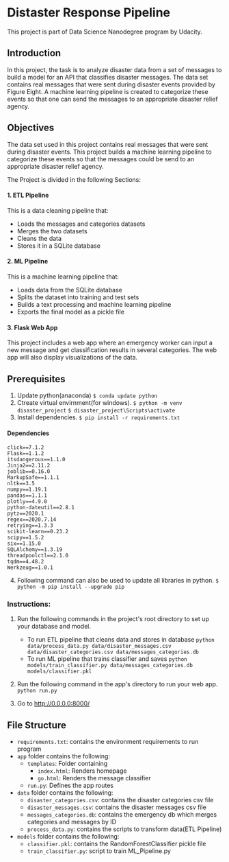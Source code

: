 # Distaster Response Pipeline
This project is part of Data Science Nanodegree program by Udacity.

## Introduction
In this project, the task is to analyze disaster data from a set of messages to build a model for an API that classifies disaster messages. The data set contains real messages that were sent during disaster events provided by Figure Eight. A machine learning pipeline is created to categorize these events so that one can send the messages to an appropriate disaster relief agency.

## Objectives
The data set used in this project contains real messages that were sent during disaster events. This project builds a machine learning pipeline to categorize these events so that the messages could be send to an appropriate disaster relief agency.

The Project is divided in the following Sections:

#### 1. ETL Pipeline
This is a data cleaning pipeline that:
- Loads the messages and categories datasets
- Merges the two datasets
- Cleans the data
- Stores it in a SQLite database

#### 2. ML Pipeline
This is a machine learning pipeline that:

- Loads data from the SQLite database
- Splits the dataset into training and test sets
- Builds a text processing and machine learning pipeline
- Exports the final model as a pickle file

#### 3. Flask Web App
This project includes a web app where an emergency worker can input a new message and get classification results in several categories. 
The web app will also display visualizations of the data.


## Prerequisites
1. Update python(anaconda) `$ conda update python`
2. Ctreate virtual envirnment(for windows).
`$ python -m venv disaster_project`
`$ disaster_project\Scripts\activate`
3. Install dependencies.
`$ pip install -r requirements.txt`

#### Dependencies

	click==7.1.2
	Flask==1.1.2
	itsdangerous==1.1.0
	Jinja2==2.11.2
	joblib==0.16.0
	MarkupSafe==1.1.1
	nltk==3.5
	numpy==1.19.1
	pandas==1.1.1
	plotly==4.9.0
	python-dateutil==2.8.1
	pytz==2020.1
	regex==2020.7.14
	retrying==1.3.3
	scikit-learn==0.23.2
	scipy==1.5.2
	six==1.15.0
	SQLAlchemy==1.3.19
	threadpoolctl==2.1.0
	tqdm==4.48.2
	Werkzeug==1.0.1

4. Following command can also be used to update all libraries in python.
`$ python -m pip install --upgrade pip`

### Instructions:
1. Run the following commands in the project's root directory to set up your database and model.

    - To run ETL pipeline that cleans data and stores in database
        `python data/process_data.py data/disaster_messages.csv data/disaster_categories.csv data/messages_categories.db`
    - To run ML pipeline that trains classifier and saves
        `python models/train_classifier.py data/messages_categories.db models/classifier.pkl`

2. Run the following command in the app's directory to run your web app.
    `python run.py`

3. Go to http://0.0.0.0:8000/

## File Structure

* `requirements.txt`: contains the environment requirements to run program
* `app` folder contains the following:
  * `templates`: Folder containing
    * `index.html`: Renders homepage
    * `go.html`: Renders the message classifier
  * `run.py`: Defines the app routes
* `data` folder contains the following:
    * `disaster_categories.csv`: contains the disaster categories csv file
    * `disaster_messages.csv`: contains the disaster messages csv file
    * `messages_categories.db`: contains the emergency db which merges categories and messages by ID
    * `process_data.py`: contains the scripts to transform data(ETL Pipeline)
* `models` folder contains the following:
    * `classifier.pkl`: contains the RandomForestClassifier pickle file
    * `train_classifier.py`: script to train ML_Pipeline.py



